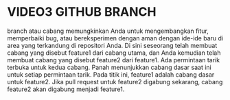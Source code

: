 # VIDEO3 GITHUB BRANCH
branch atau cabang memungkinkan Anda untuk mengembangkan fitur, memperbaiki bug, atau bereksperimen dengan aman dengan ide-ide baru di area yang terkandung di repositori Anda.
Di sini seseorang telah membuat cabang yang disebut feature1 dari cabang utama, dan Anda kemudian telah membuat cabang yang disebut feature2 dari feature1. Ada permintaan tarik terbuka untuk kedua cabang. Panah menunjukkan cabang dasar saat ini untuk setiap permintaan tarik. Pada titik ini, feature1 adalah cabang dasar untuk feature2. Jika pull request untuk feature2 digabung sekarang, cabang feature2 akan digabung menjadi feature1.
